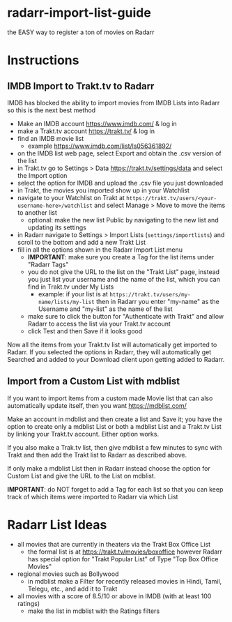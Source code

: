 # radarr-import-list-guide
the EASY way to register a ton of movies on Radarr

# Instructions

## IMDB Import to Trakt.tv to Radarr

IMDB has blocked the ability to import movies from IMDB Lists into Radarr so this is the next best method

- Make an IMDB account https://www.imdb.com/ & log in
- make a Trakt.tv account https://trakt.tv/ & log in
- find an IMDB movie list
  - example https://www.imdb.com/list/ls056361892/
- on the IMDB list web page, select Export and obtain the .csv version of the list
- in Trakt.tv go to Settings > Data https://trakt.tv/settings/data and select the Import option
- select the option for IMDB and upload the .csv file you just downloaded
- in Trakt, the movies you imported show up in your Watchlist
- navigate to your Watchlist on Trakt at `https://trakt.tv/users/<your-username-here>/watchlist` and select Manage > Move to move the items to another list
  - optional: make the new list Public by navigating to the new list and updating its settings
- in Radarr navigate to Settings > Import Lists (`settings/importlists`) and scroll to the bottom and add a new Trakt List
- fill in all the options shown in the Radarr Import List menu
  - **IMPORTANT**: make sure you create a Tag for the list items under "Radarr Tags"
  - you do not give the URL to the list on the "Trakt List" page, instead you just list your username and the name of the list, which you can find in Trakt.tv under My Lists
    - example: if your list is at `https://trakt.tv/users/my-name/lists/my-list` then in Radarr you enter "my-name" as the Username and "my-list" as the name of the list
  - make sure to click the button for "Authenticate with Trakt" and allow Radarr to access the list via your Trakt.tv account
  - click Test and then Save if it looks good
 
Now all the items from your Trakt.tv list will automatically get imported to Radarr. If you selected the options in Radarr, they will automatically get Searched and added to your Download client upon getting added to Radarr.

## Import from a Custom List with mdblist

If you want to import items from a custom made Movie list that can also automatically update itself, then you want https://mdblist.com/

Make an account in mdblist and then create a list and Save it; you have the option to create only a mdblist List or both a mdblist List and a Trakt.tv List by linking your Trakt.tv account. Either option works. 

If you also make a Trak.tv list, then give mdblist a few minutes to sync with Trakt and then add the Trakt list to Radarr as described above.

If only make a mdblist List then in Radarr instead choose the option for Custom List and give the URL to the List on mdblist.

**IMPORTANT**: do NOT forget to add a Tag for each list so that you can keep track of which items were imported to Radarr via which List

# Radarr List Ideas

- all movies that are currently in theaters via the Trakt Box Office List
  - the formal list is at https://trakt.tv/movies/boxoffice however Radarr has special option for "Trakt Popular List" of Type "Top Box Office Movies"
- regional movies such as Bollywood
  - in mdblist make a Filter for recently released movies in Hindi, Tamil, Telegu, etc., and add it to Trakt
- all movies with a score of 8.5/10 or above in IMDB (with at least 100 ratings)
  - make the list in mdblist with the Ratings filters
